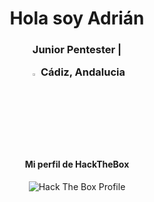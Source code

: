 <div align="center">
  <h1> Hola soy Adrián </h1>
</div>

<div align="center">
<h3> Junior Pentester | <p>
  <img width="3%" src="https://user-images.githubusercontent.com/37249043/124646244-b0f05a80-de94-11eb-9779-9bbb3b0711fe.png"</p> Cádiz, Andalucia </h3> 
    <h4>Mi perfil de HackTheBox</h4>
  <a title="Hack The Box Profile" href="https://app.hackthebox.eu/profile/497437">
  </a>
<img src="http://www.hackthebox.eu/badge/image/497437" alt="Hack The Box Profile"></img>
</div>
</br>

